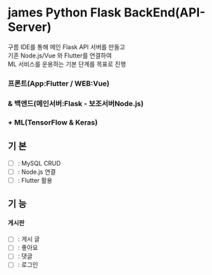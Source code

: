 # james Python Flask BackEnd(API-Server)
구름 IDE를 통해 메인 Flask API 서버를 만들고  
기존 Node.js/Vue 와 Flutter를 연결하여  
ML 서비스를 운용하는 기본 단계를 목표로 진행
  
### 프론트(App:Flutter / WEB:Vue)  
### & 백엔드(메인서버:Flask - 보조서버Node.js)  
### + ML(TensorFlow & Keras)
  
## 기 본
- [ ] : MySQL CRUD
- [ ] : Node.js 연결
- [ ] : Flutter 활용
  
## 기 능
#### 게시판
- [ ] : 게시 글
- [ ] : 좋아요
- [ ] : 댓글
- [ ] : 로그인
